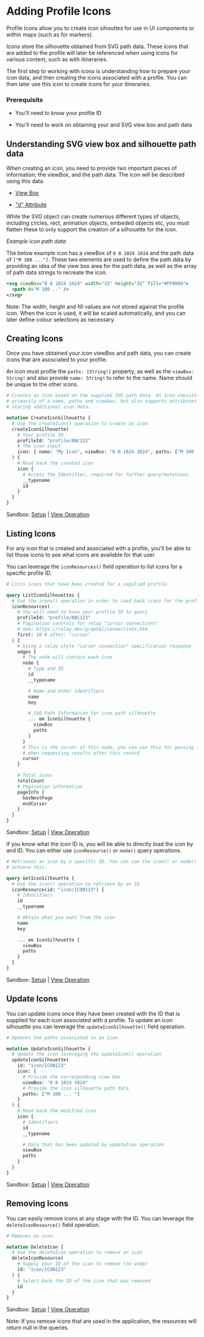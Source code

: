 # Adding Profile Icons

Profile Icons allow you to create icon sihouttes for use in UI components or
within maps (such as for markers).

Icons store the silhouette obtained from SVG path data. These icons that are
added to the profile will later be referenced when using icons for various
content, such as with itineraries.

The first step to working with icons is understanding how to prepare your icon
data, and then creating the icons associated with a profile. You can then later
use this icon to create icons for your itineraries.

### Prerequisits

- You'll need to know your profile ID

- You'll need to work on obtaining your and SVG view box and path data

## Understanding SVG view box and silhouette path data

When creating an icon, you need to provide two important pieces of information;
the viewBox, and the path data. The icon will be described using this data.

- [View Box](https://developer.mozilla.org/en-US/docs/Web/SVG/Attribute/viewBox)

- ["d" Attribute](https://developer.mozilla.org/en-US/docs/Web/SVG/Attribute/d)

While the SVG object can create numerous different types of objects, including
circles, rect, animation objects, embeded objects etc, you must flatten these to
only support the creation of a silhouette for the icon.

_Example icon path data_

The below example icon has a viewBox of `0 0 1024 1024` and the path data of
`["M 100 ..."]`. These two elements are used to define the path data by
providing an idea of the view box area for the path data, as well as the array
of path data strings to recreate the icon.

```xml
<svg viewBox="0 0 1024 1024" width="32" height="32" fill="#FF0000">
  <path d="M 100 .." />
</svg>
```

Note: The width, height and fill values are not stored against the profile icon.
When the icon is used, it will be scaled automatically, and you can later define
colour selections as necessary.

## Creating Icons

Once you have obtained your icon viewBox and path data, you can create icons
that are asosciated to your profile.

An icon must profile the `paths: [String!]` property, as well as the
`viewBox: String!` and also provide `name: String!` to refer to the name. Name
should be unique to the other icons.

```graphql
# Creates an icon based on the supplied SVG path data. An icon consists
# primarily of a name, paths and viewbox, but also supports attributes for
# storing additional icon data.

mutation CreateIconSilhouette {
  # Use the createIcon() operation to create an icon
  createIconSilhouette(
    # Your profile ID
    profileId: "profile/ABC123"
    # The icon input
    icon: { name: "My Icon", viewBox: "0 0 1024 1024", paths: ["M 100 .."] }
  ) {
    # Read back the created icon
    icon {
      # Access the Identifier, required for further query/mutations
      __typename
      id
    }
  }
}
```

Sandbox: [Setup](/topics/graphql/Apollo%20Sandbox/) |
[View Operation](https://studio.apollographql.com/sandbox/explorer?explorerURLState=N4IgJg9gxgrgtgUwHYBcQC4QGIAEBhAJwQEMUEBnHYpHASyghoCNjyEwdGcUALBHcjAAOQgDa12OAMoA1AOI4hpHjjCliAOhwBBGvS4Mk5WuRTkAOklxCCtOMVuiAnpwBmVHEmKIANIuWU1BwAbhIA7kwQAB5+TDAoVKLkEALCQhAEZlQoKLZxZJSuGZa4phm0SADmVGBgtCi0jMSidIaq6hqWlnDxpI00hCRkAJKGUrSiPBAwCDn8wJY4OLgAqmzcfDhQRKQIo4wAFACUnEIIBH1cKCnbQ-zUrYyLWzsjYxNTM3MHz0u4AJrTAiKAgQVwTfjDAAivxBYIhwzA6Bw5hANnhogQAHptAAhPAARgATABmVGw3AAFU2+j0SCE8VhtORwE83gQyNRAFkXPskKi-KEEGFcdFOSAAAw4KUEiVEgAsOFlCoF-l45GRAG1uUqJVKNJ0QABdHAAX2eJwWNCWyxwACUSBwWFAANYbfi3XYcWlMtpWm023DaKBQCiUXiQsDIBrg85+IgARxgtCIHCKwNcMEyfGBSfOTixPRQlyMsKWAH1yygnGcvIgy3QwLDzdaW6aQKagA)

## Listing Icons

For any icon that is created and associated with a profile, you'll be able to
list those icons to see what icons are available for that user.

You can leverage the `iconResources()` field operation to list icons for a
specific profile ID.

```graphql
# Lists icons that have been created for a supplied profile.

query ListIconSilhouettes {
  # Use the icons() operation in order to read back icons for the profile
  iconResources(
    # You will need to have your profile ID to query
    profileId: "profile/ABC123"
    # Pagination controls for relay "cursor connections"
    # See: https://relay.dev/graphql/connections.htm
    first: 10 # after: "cursor"
  ) {
    # Using a relay style "cursor connection" specification response
    edges {
      # The node will contain each icon
      node {
        # Type and ID
        id
        __typename

        # Name and other identifiers
        name
        key

        # SVG Path Information for icon path silhouette
        ... on IconSilhouette {
          viewBox
          paths
        }
      }
      # This is the cursor of this node, you can use this for passing to "after"
      # when requesting results after this record
      cursor
    }

    # Total icons
    totalCount
    # Pagination information
    pageInfo {
      hasNextPage
      endCursor
    }
  }
}
```

Sandbox: [Setup](/topics/graphql/Apollo%20Sandbox/) |
[View Operation](https://studio.apollographql.com/sandbox/explorer?explorerURLState=N4IgJg9gxgrgtgUwHYBcQC4QGIAEAZASwGcUicCoIkyUALAQxRwYDcEcAjBZHKAJwSMEYHADMIfHPRxEYABzkAbAsJxy+EUQUUIAdAB0khgI4wEfAJ75iKAJKUkAZW20IZlCgRlghnDlwAqkTsdOwUVEQAFACUOBBy5owEVORIcXxg5jgoEDgC9CIc9FAA1uQOZOKSoWoaWjq+5VQASl5ufFBekY1+uACabjgA7tqKOEjcIjnM9Gw4Fu21mtrstgAi2bmm5hY9S-UItmDoOPog6ss6APQAggBCAMIAjABMAMxne7gACvQA5gQkEkUg4UBpFJUJHkEIp6FYzrA+EQoQ4JlAUMlqJ80n5-DhHNwTrQPHIiOgrlcBLCLLpMiwrn8+PQ5LRjIorqiEOjMURdMS4HstEiUCcngAGPH0USePgnBEwJESbF+WI+HG9HBBQF-KTQ6kyFAWHSnECI5GSTncqhnGQJKAELRQYFpAREOQRBB7YR-Lw4NW43G4AAqtHYSAgmWGo14VBQ9EBOEEUFoTSM6tx4cj-oDgZwQYsCSkSBE6z2AYIYDLuIA+tXDQkgYhDFWNQA5eiIIsiCChSQV5AYrTmIgt8Ydz3pgMlBC7NM53OOABqAHEcL86DhbEgqnBnWIoeE0nJGCmiC43AgPBP535dHe4ml7FRnIpXO5PH7R34WCohncIAAHl+agniOk64gAvlWUHgcGtDEOQNChrwCrmnEojZPBZCZggAA08yDE6aQwMEmEIVUIFEGeSA6tMZxSjKyo5rgQyhi6CDbCQ2rQrIiikFI0pZHQCECJQGRVmaSrpjBXx5j29BjIeYEBjkcaKA8bioLJvwAkCGIpICO7Onsx4+lu4ifuBDBEK2CAASgOnXjmyBgA8qFSQGMF+DBEEgBBQA)

If you know what the icon ID is, you will be able to directly load the icon by
and ID. You can either use `iconResource()` or `node()` query operations.

```graphql
# Retrieves an icon by a specific ID. You can use the icon() or node() to
# achieve this.

query GetIconSilhouette {
  # Use the icon() operation to retrieve by an ID
  iconResource(id: "icon/ICON123") {
    # Identifiers
    id
    __typename

    # Obtain what you want from the icon
    name
    key

    ... on IconSilhouette {
      viewBox
      paths
    }
  }
}
```

Sandbox: [Setup](/topics/graphql/Apollo%20Sandbox/) |
[View Operation](https://studio.apollographql.com/sandbox/explorer?explorerURLState=N4IgJg9gxgrgtgUwHYBcQC4QGIAEAlBFAJwEsEA3BAZxwEMkcSoIGAjATzpyoAcEoSAMyY4AkgBEAdDgCaEGDij0cMKghwoAFuqYsAFAEocEIjiQQwCQxogAdJLlpRNZShpdVJ9+wEcYCIk4AcUJRZiQAZRIAG015QhR1YHscHFwAVTV3HXDrCD4iWhQSFhscIkJSCnUOOgYJFMZwgip5IigrEjB0HFsQXSQAelEAYQB5ADkARgAmAGY+o2SGVLSxS1QhMiIqRtSuvZwAfSOUdj4kWkRvFdTcMdYUWhIGAHdNIpx2eRxX+hQcIIiBA4NkmixDpdrrccABrBDsG6rHCSVHGerhKKxeIoRI4ZbI1LkMivABCEAAHodUjwippdjCAL6NZlIRkgRlAA)

## Update Icons

You can update icons once they have been created with the ID that is supplied
for each icon associated with a profile. To update an icon silhouette you can
leverage the `updateIconSilhouette()` field operation.

```graphql
# Updates the paths associated to an icon.

mutation UpdateIconSilhouette {
  # Update the icon leveraging the updateIcon() operation
  updateIconSilhouette(
    id: "icon/ICON123"
    icon: {
      # Provide the corresponding view box
      viewBox: "0 0 1024 1024"
      # Provide the icon silhouette path data
      paths: ["M 100 ... "]
    }
  ) {
    # Read back the modified icon
    icon {
      # Identifiers
      id
      __typename

      # Data that has been updated by updateIcon operation
      viewBox
      paths
    }
  }
}
```

Sandbox: [Setup](/topics/graphql/Apollo%20Sandbox/) |
[View Operation](https://studio.apollographql.com/sandbox/explorer?explorerURLState=N4IgJg9gxgrgtgUwHYBcQC4QGIAEBVABzAEMUEBnHFACwRwNOsuPPOgEtSEwqIdikOdlAhIAdAB0kUuDBSl2o-ES4BJEUgDK7ADbUIMBCjI5gUnDlyESJmnWFKdCAG4IATsQDm7JJ6q0cGBUydVEACgBKHAgCdwVRc0DghFCtXX1DYwQwxIt2MHQcCRAHJAB6VQBhAHkAOQBGACYAZmLcoQ1Cs0ELXtwABTcIZ3y6OxwRNzcKAlEwHz8RhAB3HAAjCAAPdosl5YAhLcLigAYcM-qTxoAWHEubtp7eyxxB4dH-ew0ccnSDIxMDBoOBsxB29EY5EKAG1igBZO4nM5iFFFEAAXXaAF9ElFus9cAAlBDEHhrYhQADWnxwcAg8wAZuxuB0Ek9WYJ8c8XqowMgUOwme5yOD8uCAPrilAAT1iSGIiCk4NwABFSMR-KQcNQWOsEMgkjYWWtpYa1N8YnEBWzuTg9odtuyLECmNjEjikFiQFigA)

## Removing Icons

You can easily remove icons at any stage with the ID. You can leverage the
`deleteIconResource()` field operation.

```graphql
# Removes an icon.

mutation DeleteIcon {
  # Use the deleteIcon operation to remove an icon
  deleteIconResource(
    # Supply your ID of the icon to remove (no undo)
    id: "icon/ICON123"
  ) {
    # Select back the ID of the icon that was removed
    id
  }
}
```

Sandbox: [Setup](/topics/graphql/Apollo%20Sandbox/) |
[View Operation](https://studio.apollographql.com/sandbox/explorer?explorerURLState=N4IgJg9gxgrgtgUwHYBcQC4QGIAEAlBOCANwQGccBDJHASygiQDoAdJNuGFSlWxnACIIANghQIAkgxrA2OHLgCqZBDhQALVWBFjJ0nBAAOCAE48+NFBBwnCJVdTrS5ObaPFTGBMhBgmoCAAULvK4AMowhobCAJ44Mb4mOBICBgBmappO-FY2dqQ4gUjWMEiQAJQhdGDoOCwg9IwA9BIAwgDyAHIAjABMAMz1LuU4sjTyCjhhOlAoOABGlFAA1pmqKelr2ZbqPDgA7pQUtkSkYFW05+MAvmzXINdAA)

Note: If you remove icons that are used in the application, the resources will
return null in the queries.

